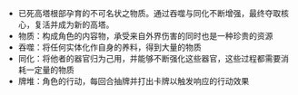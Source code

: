 - 已死高塔根部孕育的不可名状之物质。通过吞噬与同化不断增强，最终夺取核心，复活并成为新的高塔。
- 物质：构成角色的内容物，承受来自外界伤害的同时也是一种珍贵的资源
- 吞噬：将任何实体化作自身的养料，得到大量的物质
- 同化：将他者的器官归为己用，并能够不断强化这些器官，这些过程都需要消耗一定量的物质
- 牌堆：角色的行动，每回合抽牌并打出卡牌以触发响应的行动效果